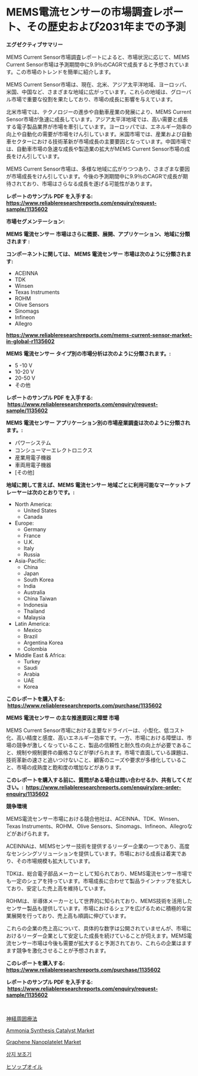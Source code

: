 <p><h1>MEMS電流センサーの市場調査レポート、その歴史および2031年までの予測</h1></p><p><strong>エグゼクティブサマリー</strong></p>
<p><p>MEMS Current Sensor市場調査レポートによると、市場状況に応じて、MEMS Current Sensor市場は予測期間中に9.9％のCAGRで成長すると予想されています。この市場のトレンドを簡単に紹介します。</p><p>MEMS Current Sensor市場は、現在、北米、アジア太平洋地域、ヨーロッパ、米国、中国など、さまざまな地域に広がっています。これらの地域は、グローバル市場で重要な役割を果たしており、市場の成長に影響を与えています。</p><p>北米市場では、テクノロジーの進歩や自動車産業の発展により、MEMS Current Sensor市場が急速に成長しています。アジア太平洋地域では、高い需要と成長する電子製品業界が市場を牽引しています。ヨーロッパでは、エネルギー効率の向上や自動化の需要が市場をけん引しています。米国市場では、産業および自動車セクターにおける技術革新が市場成長の主要要因となっています。中国市場では、自動車市場の急速な成長や製造業の拡大がMEMS Current Sensor市場の成長をけん引しています。</p><p>MEMS Current Sensor市場は、多様な地域に広がりつつあり、さまざまな要因が市場成長をけん引しています。今後の予測期間中に9.9％のCAGRで成長が期待されており、市場はさらなる成長を遂げる可能性があります。</p></p>
<p><strong>レポートのサンプル PDF を入手する: <a href="https://www.reliableresearchreports.com/enquiry/request-sample/1135602">https://www.reliableresearchreports.com/enquiry/request-sample/1135602</a></strong></p>
<p><strong>市場セグメンテーション:</strong></p>
<p><strong> MEMS 電流センサー 市場はさらに概要、展開、アプリケーション、地域に分類されます :</strong></p>
<p><strong>コンポーネントに関しては、 MEMS 電流センサー 市場は次のように分類されます: &nbsp;</strong></p>
<p><ul><li>ACEINNA</li><li>TDK</li><li>Winsen</li><li>Texas Instruments</li><li>ROHM</li><li>Olive Sensors</li><li>Sinomags</li><li>Infineon</li><li>Allegro</li></ul></p>
<p><strong><a href="https://www.reliableresearchreports.com/mems-current-sensor-market-in-global-r1135602">https://www.reliableresearchreports.com/mems-current-sensor-market-in-global-r1135602</a></strong></p>
<p><strong> MEMS 電流センサー タイプ別の市場分析は次のように分類されます。:</strong></p>
<p><ul><li>5 -10 V</li><li>10-20 V</li><li>20-50 V</li><li>その他</li></ul></p>
<p><strong>レポートのサンプル PDF を入手する: &nbsp;<a href="https://www.reliableresearchreports.com/enquiry/request-sample/1135602">https://www.reliableresearchreports.com/enquiry/request-sample/1135602</a></strong></p>
<p><strong> MEMS 電流センサー アプリケーション別の市場産業調査は次のように分類されます。:</strong></p>
<p><ul><li>パワーシステム</li><li>コンシューマーエレクトロニクス</li><li>産業用電子機器</li><li>車両用電子機器</li><li>[その他]</li></ul></p>
<p><strong>地域に関して言えば、MEMS 電流センサー 地域ごとに利用可能なマーケットプレーヤーは次のとおりです。:</strong></p>
<p><ul>
    <li>
        North America:
        <ul>
            <li>United States</li>
            <li>Canada</li>
        </ul>
    </li>
    <li>
        Europe:
        <ul>
            <li>Germany</li>
            <li>France</li>
            <li>U.K.</li>
            <li>Italy</li>
            <li>Russia</li>
        </ul>
    </li>
    <li>
        Asia-Pacific:
        <ul>
            <li>China</li>
            <li>Japan</li>
            <li>South Korea</li>
            <li>India</li>
            <li>Australia</li>
            <li>China Taiwan</li>
            <li>Indonesia</li>
            <li>Thailand</li>
            <li>Malaysia</li>
        </ul>
    </li>
    <li>
        Latin America:
        <ul>
            <li>Mexico</li>
            <li>Brazil</li>
            <li>Argentina Korea</li>
            <li>Colombia</li>
        </ul>
    </li>
    <li>
        Middle East & Africa:
        <ul>
            <li>Turkey</li>
            <li>Saudi</li>
            <li>Arabia</li>
            <li>UAE</li>
            <li>Korea</li>
        </ul>
    </li>
    </ul></p>
<p><strong>このレポートを購入する: &nbsp;<a href="https://www.reliableresearchreports.com/purchase/1135602">https://www.reliableresearchreports.com/purchase/1135602</a></strong></p>
<p><strong>MEMS 電流センサー の主な推進要因と障壁 市場</strong></p>
<p><p>MEMS Current Sensor市場における主要なドライバーは、小型化、低コスト化、高い精度と感度、高いエネルギー効率です。一方、市場における障壁は、市場の競争が激しくなっていること、製品の信頼性と耐久性の向上が必要であること、規制や規制要件の厳格さなどが挙げられます。市場で直面している課題は、技術革新の速さと追いつけないこと、顧客のニーズや要求が多様化していること、市場の成熟度と飽和度の増加などがあります。</p></p>
<p><strong>このレポートを購入する前に、質問がある場合は問い合わせるか、共有してください。:&nbsp; <a href="https://www.reliableresearchreports.com/enquiry/pre-order-enquiry/1135602">https://www.reliableresearchreports.com/enquiry/pre-order-enquiry/1135602</a></strong></p>
<p><strong>競争環境</strong></p>
<p><p>MEMS電流センサー市場における競合他社は、ACEINNA、TDK、Winsen、Texas Instruments、ROHM、Olive Sensors、Sinomags、Infineon、Allegroなどがあげられます。</p><p>ACEINNAは、MEMSセンサー技術を提供するリーダー企業の一つであり、高度なセンシングソリューションを提供しています。市場における成長は着実であり、その市場規模も拡大しています。</p><p>TDKは、総合電子部品メーカーとして知られており、MEMS電流センサー市場でも一定のシェアを持っています。市場成長に合わせて製品ラインナップを拡大しており、安定した売上高を維持しています。</p><p>ROHMは、半導体メーカーとして世界的に知られており、MEMS技術を活用したセンサー製品も提供しています。市場におけるシェアを広げるために積極的な営業展開を行っており、売上高も順調に伸びています。</p><p>これらの企業の売上高について、具体的な数字は公開されていませんが、市場におけるリーダー企業として安定した成長を続けていることが伺えます。MEMS電流センサー市場は今後も需要が拡大すると予測されており、これらの企業はますます競争を激化させることが予想されます。</p></p>
<p><strong>このレポートを購入する: &nbsp; <a href="https://www.reliableresearchreports.com/purchase/1135602">https://www.reliableresearchreports.com/purchase/1135602</a></strong></p>
<p><strong>レポートのサンプル PDF を入手する: &nbsp;<a href="https://www.reliableresearchreports.com/enquiry/request-sample/1135602">https://www.reliableresearchreports.com/enquiry/request-sample/1135602</a></strong><strong></strong></p>
<p>&nbsp;</p>
<p><p><a href="https://github.com/adcxff01450218/Market-Research-Report-List-1/blob/main/506170026572.md">神経周囲療法</a></p><p><a href="https://www.linkedin.com/pulse/ammonia-synthesis-catalyst-market-size-global-industry-overview-pxhbc?trackingId=4x7FGmguzIZuDghq3h9YSg%3D%3D">Ammonia Synthesis Catalyst Market</a></p><p><a href="https://www.linkedin.com/pulse/graphene-nanoplatelet-market-furnish-information-size-share-g93yc?trackingId=KawJxaFyDU18P1Jt7lnN3Q%3D%3D">Graphene Nanoplatelet Market</a></p><p><a href="https://medium.com/@maxinewilloughby/%EC%83%81%EC%A7%80-%EB%B3%B4%EC%A1%B0%EA%B8%B0-%EC%8B%9C%EC%9E%A5-%EC%A1%B0%EC%82%AC-%EB%B3%B4%EA%B3%A0%EC%84%9C-%EA%B7%B8-%EC%97%AD%EC%82%AC-%EB%B0%8F-2024%EB%85%84%EB%B6%80%ED%84%B0-2031%EB%85%84%EA%B9%8C%EC%A7%80%EC%9D%98-%EC%98%88%EC%B8%A1-e3c82ce148e0">상지 보조기</a></p><p><a href="https://medium.com/@urinalisis45667/%E3%83%92%E3%82%BD%E3%83%83%E3%83%97%E3%82%AA%E3%82%A4%E3%83%AB%E5%B8%82%E5%A0%B4%E3%81%AE%E8%A6%8F%E6%A8%A1%E3%81%A8%E5%B8%82%E5%A0%B4%E5%8B%95%E5%90%91-%E5%AE%8C%E5%85%A8%E3%81%AA%E6%A5%AD%E7%95%8C%E6%A6%82%E8%A6%81-2024%E5%B9%B4%E3%81%8B%E3%82%892031%E5%B9%B4%E3%81%BE%E3%81%A7-560a6867975c">ヒソップオイル</a></p></p>